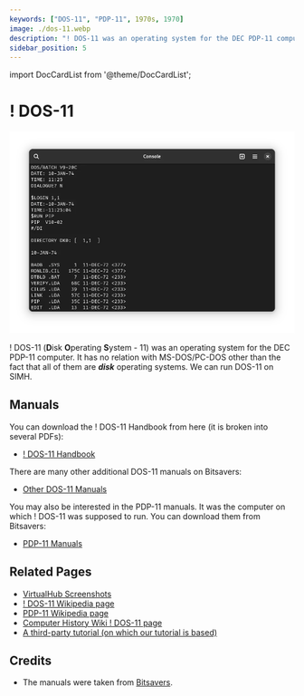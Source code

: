 ```yaml
---
keywords: ["DOS-11", "PDP-11", 1970s, 1970]
image: ./dos-11.webp
description: "! DOS-11 was an operating system for the DEC PDP-11 computer. We can run it on SIMH emulator."
sidebar_position: 5
---
```


import DocCardList from '@theme/DocCardList';

# ! DOS-11

![! DOS-11](./dos-11.webp)

! DOS-11 (**D**isk **O**perating **S**ystem - 11) was an operating system for the DEC PDP-11 computer. It has no relation with MS-DOS/PC-DOS other than the fact that all of them are **_disk_** operating systems. We can run DOS-11 on SIMH.

<DocCardList />

## Manuals

You can download the ! DOS-11 Handbook from here (it is broken into several PDFs):

- [! DOS-11 Handbook](http://www.bitsavers.org/pdf/dec/pdp11/dos-batch/V9/DosBatchHandbook_v9_Apr74/)

There are many other additional DOS-11 manuals on Bitsavers:

- [Other DOS-11 Manuals](http://www.bitsavers.org/pdf/dec/pdp11/dos-batch/)

You may also be interested in the PDP-11 manuals. It was the computer on which ! DOS-11 was supposed to run. You can download them from Bitsavers:

- [PDP-11 Manuals](http://bitsavers.org/pdf/dec/pdp11/)

## Related Pages

- [VirtualHub Screenshots](https://screenshots.virtualhub.eu.org/1970s/1970/dos-11/)
- [! DOS-11 Wikipedia page](https://en.wikipedia.org/wiki/DEC_BATCH-11/DOS-11)
- [PDP-11 Wikipedia page](https://en.wikipedia.org/wiki/PDP-11)
- [Computer History Wiki ! DOS-11 page](https://gunkies.org/wiki/DOS-11)
- [A third-party tutorial (on which our tutorial is based)](http://iamvirtual.ca/PDP-11/DOS-11/Install.htm)

## Credits

- The manuals were taken from [Bitsavers](http://bitsavers.org).
